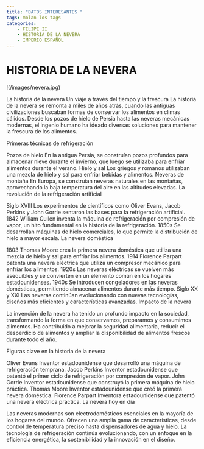 ```yaml
---
title: "DATOS INTERESANTES "
tags: molan los tags
categories:
    - FELIPE II
    - HISTORIA DE LA NEVERA
    - IMPERIO ESPAÑOL 
---
```


# HISTORIA DE LA NEVERA 
 
!(/images/nevera.jpg)

La historia de la nevera Un viaje a través del tiempo y la frescura
La historia de la nevera se remonta a miles de años atrás, cuando las antiguas civilizaciones buscaban formas de conservar los alimentos en climas cálidos. Desde los pozos de hielo de Persia hasta las neveras mecánicas modernas, el ingenio humano ha ideado diversas soluciones para mantener la frescura de los alimentos.

Primeras técnicas de refrigeración

Pozos de hielo En la antigua Persia, se construían pozos profundos para almacenar nieve durante el invierno, que luego se utilizaba para enfriar alimentos durante el verano.
Hielo y sal Los griegos y romanos utilizaban una mezcla de hielo y sal para enfriar bebidas y alimentos.
Neveras de montaña En Europa, se construían neveras naturales en las montañas, aprovechando la baja temperatura del aire en las altitudes elevadas.
La revolución de la refrigeración artificial

Siglo XVIII Los experimentos de científicos como Oliver Evans, Jacob Perkins y John Gorrie sentaron las bases para la refrigeración artificial.
1842 William Cullen inventa la máquina de refrigeración por compresión de vapor, un hito fundamental en la historia de la refrigeración.
1850s Se desarrollan máquinas de hielo comerciales, lo que permite la distribución de hielo a mayor escala.
La nevera doméstica

1803 Thomas Moore crea la primera nevera doméstica que utiliza una mezcla de hielo y sal para enfriar los alimentos.
1914 Florence Parpart patenta una nevera eléctrica que utiliza un compresor mecánico para enfriar los alimentos.
1920s Las neveras eléctricas se vuelven más asequibles y se convierten en un elemento común en los hogares estadounidenses.
1940s Se introducen congeladores en las neveras domésticas, permitiendo almacenar alimentos durante más tiempo.
Siglo XX y XXI Las neveras continúan evolucionando con nuevas tecnologías, diseños más eficientes y características avanzadas.
Impacto de la nevera

La invención de la nevera ha tenido un profundo impacto en la sociedad, transformando la forma en que conservamos, preparamos y consumimos alimentos. Ha contribuido a mejorar la seguridad alimentaria, reducir el desperdicio de alimentos y ampliar la disponibilidad de alimentos frescos durante todo el año.

Figuras clave en la historia de la nevera

Oliver Evans Inventor estadounidense que desarrolló una máquina de refrigeración temprana.
Jacob Perkins Inventor estadounidense que patentó el primer ciclo de refrigeración por compresión de vapor.
John Gorrie Inventor estadounidense que construyó la primera máquina de hielo práctica.
Thomas Moore Inventor estadounidense que creó la primera nevera doméstica.
Florence Parpart Inventora estadounidense que patentó una nevera eléctrica práctica.
La nevera hoy en día

Las neveras modernas son electrodomésticos esenciales en la mayoría de los hogares del mundo. Ofrecen una amplia gama de características, desde control de temperatura preciso hasta dispensadores de agua y hielo. La tecnología de refrigeración continúa evolucionando, con un enfoque en la eficiencia energética, la sostenibilidad y la innovación en el diseño.